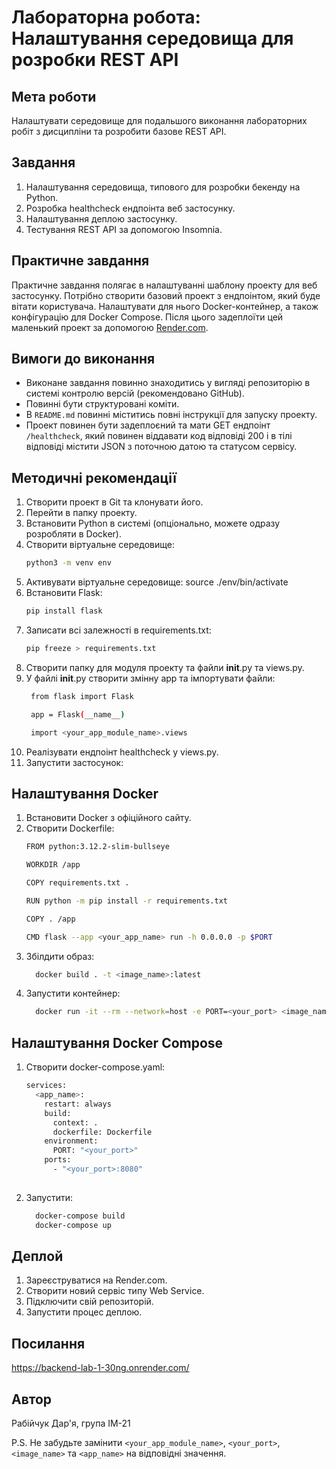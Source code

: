 # Лабораторна робота: Налаштування середовища для розробки REST API

## Мета роботи
Налаштувати середовище для подальшого виконання лабораторних робіт з дисципліни та розробити базове REST API.

## Завдання
1. Налаштування середовища, типового для розробки бекенду на Python.
2. Розробка healthcheck ендпоінта веб застосунку.
3. Налаштування деплою застосунку.
4. Тестування REST API за допомогою Insomnia.

## Практичне завдання
Практичне завдання полягає в налаштуванні шаблону проекту для веб застосунку. Потрібно створити базовий проект з ендпоінтом, який буде вітати користувача. Налаштувати для нього Docker-контейнер, а також конфігурацію для Docker Compose. Після цього задеплоїти цей маленький проект за допомогою [Render.com](https://render.com).

## Вимоги до виконання
- Виконане завдання повинно знаходитись у вигляді репозиторію в системі контролю версій (рекомендовано GitHub).
- Повинні бути структуровані коміти.
- В `README.md` повинні міститись повні інструкції для запуску проекту.
- Проект повинен бути задеплоєний та мати GET ендпоінт `/healthcheck`, який повинен віддавати код відповіді 200 і в тілі відповіді містити JSON з поточною датою та статусом сервісу.

## Методичні рекомендації
1. Створити проект в Git та клонувати його.
2. Перейти в папку проекту.
3. Встановити Python в системі (опціонально, можете одразу розробляти в Docker).
4. Створити віртуальне середовище:
   ```bash
   python3 -m venv env
5. Активувати віртуальне середовище:
    source ./env/bin/activate
6. Встановити Flask:
    ```bash
    pip install flask

7. Записати всі залежності в requirements.txt:
   ```bash
   pip freeze > requirements.txt

8. Створити папку для модуля проекту та файли __init__.py та views.py.
9. У файлі __init__.py створити змінну app та імпортувати файли:
   ```bash
    from flask import Flask

    app = Flask(__name__)

    import <your_app_module_name>.views

10. Реалізувати ендпоінт healthcheck у views.py.
11. Запустити застосунок:

## Налаштування Docker
1. Встановити Docker з офіційного сайту.
2. Створити Dockerfile:
   ```bash
   FROM python:3.12.2-slim-bullseye

   WORKDIR /app

   COPY requirements.txt .

   RUN python -m pip install -r requirements.txt

   COPY . /app

   CMD flask --app <your_app_name> run -h 0.0.0.0 -p $PORT

3. Збілдити образ:
   ```bash
     docker build . -t <image_name>:latest

4. Запустити контейнер:
   ```bash
     docker run -it --rm --network=host -e PORT=<your_port> <image_name>:latest

## Налаштування Docker Compose
1. Створити docker-compose.yaml:
   ```bash
   services:
     <app_name>:
       restart: always
       build:
         context: .
         dockerfile: Dockerfile
       environment:
         PORT: "<your_port>"
       ports:
         - "<your_port>:8080"
      
2. Запустити:
   ```bash
     docker-compose build
     docker-compose up

## Деплой
1. Зареєструватися на Render.com.
2. Створити новий сервіс типу Web Service.
3. Підключити свій репозиторій.
4. Запустити процес деплою.

## Посилання
https://backend-lab-1-30ng.onrender.com/

## Автор
Рабійчук Дар'я, група ІМ-21

P.S. Не забудьте замінити `<your_app_module_name>`, `<your_port>`, `<image_name>` та `<app_name>` на відповідні значення.
